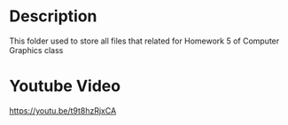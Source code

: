 # Description
This folder used to store all files that related for Homework 5 of Computer Graphics class

# Youtube Video
https://youtu.be/t9t8hzRjxCA